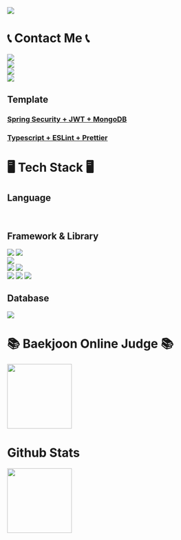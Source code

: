 <image src="https://capsule-render.vercel.app/api?type=waving&color=0:fc00ff,100:00dbde&height=250&animation=fadeIn&text=Son%20Daehyeon&fontSize=56&fontAlignY=35&fontColor=ffffff" />
<div>
   <h1>📞 Contact Me 📞</h1>
   <div>
      <a href="https://github.com/son_daehyeon">
      <img src="https://img.shields.io/badge/son__daehyeon-000000?style=for-the-badge&logo=github&logoColor=white"/>
      </a>
   </div>
   <div>
      <a href="https://www.instagram.com/son._.daehyeon/">
      <img src="https://img.shields.io/badge/son.__.daehyeon-E4405F?style=for-the-badge&logo=instagram&logoColor=white"/>
      </a>
   </div>
   <div>
      <img src="https://img.shields.io/badge/son__daehyoen-5865F2?style=for-the-badge&logo=discord&logoColor=white"/>
   </div>
   <div>
      <img src="https://img.shields.io/badge/sondaehyeon01@gmail.com-D14836?style=for-the-badge&logo=gmail&logoColor=white"/>
   </div>
</div>
<div>
   <div>
      <h2>Template</h2>
      <div>
         <h3><a href="https://github.com/ioloolo/spring-boot-security-mongodb-jwt-template">Spring Security + JWT + MongoDB</a></h3>
      </div>
      <div>
         <h3><a href="https://github.com/ioloolo/typescript-eslint-prettier-template">Typescript + ESLint + Prettier</a></h3>
      </div>
   </div>
</div>
<div>
<h1>🖥️ Tech Stack 🖥️</h1>
<div>
   <h2>Language</h2>
   <div>
      <img src="https://img.shields.io/badge/OpenJDK-ED8B00?style=for-the-badge&logo=openjdk&logoColor=white" alt="">
      <img src="https://img.shields.io/badge/Python-FFD43B?style=for-the-badge&logo=python&logoColor=blue" alt="">
      <img src="https://img.shields.io/badge/JavaScript-323330?style=for-the-badge&logo=javascript&logoColor=F7DF1E" alt="">
   </div>
   <div>
      <h2>Framework & Library</h2>
      <div>
         <img src="https://img.shields.io/badge/Spring-6DB33F?style=for-the-badge&logo=spring&logoColor=white">
         <img src="https://img.shields.io/badge/Spring_Boot-F2F4F9?style=for-the-badge&logo=spring-boot">
      </div>
      <div>
         <img src="https://img.shields.io/badge/Express.js-000000?style=for-the-badge&logo=express&logoColor=white">
      </div>
      <div>
         <img src="https://img.shields.io/badge/React-20232A?style=for-the-badge&logo=react&logoColor=61DAFB">
         <img src="https://img.shields.io/badge/Redux-593D88?style=for-the-badge&logo=redux&logoColor=white">
      </div>
      <div>
         <img src="https://img.shields.io/badge/Socket.io-010101?&style=for-the-badge&logo=Socket.io&logoColor=white">
         <img src="https://img.shields.io/badge/JWT-000000?style=for-the-badge&logo=JSON%20web%20tokens&logoColor=white">
         <img src="https://img.shields.io/badge/gradle-02303A?style=for-the-badge&logo=gradle&logoColor=white">
      </div>
   </div>
   <div>
      <h2>Database</h2>
      <img src="https://img.shields.io/badge/MongoDB-4EA94B?style=for-the-badge&logo=mongodb&logoColor=white">
   </div>
</div>
<div>
<h1>📚 Baekjoon Online Judge 📚</h1>
<image height=150 src="https://mazandi.herokuapp.com/api?handle=sondaehyeon01" />
<div/>
<div>
   <h1>Github Stats</h1>
   <image height=150 src="https://github-readme-stats.vercel.app/api?username=ioloolo&show_icons=true&rank_icon=github&include_all_commits=true&&disable_animations=true" />
</div>
